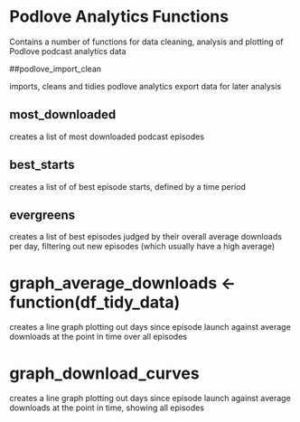 # Podlove Analytics Functions

Contains a number of functions for data cleaning, analysis and plotting of Podlove podcast analytics data

##podlove_import_clean

imports, cleans and tidies podlove analytics export data for later analysis

## most_downloaded

creates a list of most downloaded podcast episodes

## best_starts

creates a list of of best episode starts, defined by a time period 

## evergreens
  
creates a list of best episodes judged by their overall average downloads per day, filtering out new episodes (which usually have a high average)

# graph_average_downloads <- function(df_tidy_data) 

creates a line graph plotting out days since episode launch against average downloads at the point in time over all episodes
  
# graph_download_curves
  
creates a line graph plotting out days since episode launch against average downloads at the point in time, showing all episodes
  